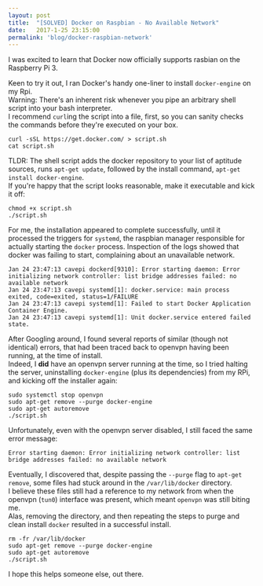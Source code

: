```yaml
---
layout: post
title:  "[SOLVED] Docker on Raspbian - No Available Network"
date:   2017-1-25 23:15:00
permalink: 'blog/docker-raspbian-network'
---
```


I was excited to learn that Docker now officially supports rasbian on the Raspberry Pi 3.

Keen to try it out, I ran Docker's handy one-liner to install `docker-engine` on my Rpi.  
Warning: There's an inherent risk whenever you pipe an arbitrary shell script into your bash interpreter.  
I recommend `curl`ing the script into a file, first, so you can sanity checks the commands before they're executed on your box.

```
curl -sSL https://get.docker.com/ > script.sh
cat script.sh
```

TLDR: The shell script adds the docker repository to your list of aptitude sources, runs `apt-get update`, followed by the install command, `apt-get install docker-engine`.  
If you're happy that the script looks reasonable, make it executable and kick it off:

```
chmod +x script.sh
./script.sh
```

For me, the installation appeared to complete successfully, until it processed the triggers for `systemd`, the raspbian manager responsible for actually starting the `docker` process.
Inspection of the logs showed that docker was failing to start, complaining about an unavailable network.

```
Jan 24 23:47:13 cavepi dockerd[9310]: Error starting daemon: Error initializing network controller: list bridge addresses failed: no available network
Jan 24 23:47:13 cavepi systemd[1]: docker.service: main process exited, code=exited, status=1/FAILURE
Jan 24 23:47:13 cavepi systemd[1]: Failed to start Docker Application Container Engine.
Jan 24 23:47:13 cavepi systemd[1]: Unit docker.service entered failed state.
```

After Googling around, I found several reports of similar (though not identical) errors, that had been traced back to openvpn having been running, at the time of install.  
Indeed, I **did** have an openvpn server running at the time, so I tried halting the server, uninstalling `docker-engine` (plus its dependencies) from my RPi, and kicking off the installer again:

```
sudo systemctl stop openvpn
sudo apt-get remove --purge docker-engine
sudo apt-get autoremove
./script.sh
```

Unfortunately, even with the openvpn server disabled, I still faced the same error message:

```
Error starting daemon: Error initializing network controller: list bridge addresses failed: no available network
```

Eventually, I discovered that, despite passing the `--purge` flag to `apt-get remove`, some files had stuck around in the `/var/lib/docker` directory.  
I believe these files still had a reference to my network from when the openvpn (`tun0`) interface was present, which meant `openvpn` was still biting me.  
Alas, removing the directory, and then repeating the steps to purge and clean install `docker` resulted in a successful install.

```
rm -fr /var/lib/docker
sudo apt-get remove --purge docker-engine
sudo apt-get autoremove
./script.sh
```

I hope this helps someone else, out there.

